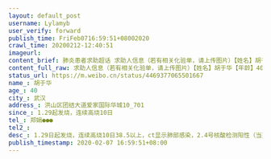 ```yaml
---
layout: default_post
username: Lylamyb
user_verify: forward
publish_time: FriFeb0716:59:51+08002020
crawl_time: 20200212-12:40:51
imageurl: 
content_brief: 肺炎患者求助超话 求助人信息（若有相关化验单，请上传图片）【姓名】胡于华【年龄】40【所在城市】武汉【所在小区、社区】洪山区团结大道爱家国际华城10_701【患病时间】1.29起发烧，连续高烧10日【联系方式】郑娟●●●【其他紧急联系人】【病情描述】 1.29日起发烧，连续高烧10日3 ...全文
content_full_raw: 求助人信息（若有相关化验单，请上传图片）【姓名】胡于华【年龄】40【所在城市】武汉【所在小区、社区】洪山区团结大道爱家国际华城10_701【患病时间】1.29起发烧，连续高烧10日【联系方式】郑娟●●●【其他紧急联系人】【病情描述】1.29日起发烧，连续高烧10日38.5以上，ct显示肺部感染，2.4号核酸检测阳性（当天就报备给爱家社区居委会）咳嗽，纳差，嗜睡，无力。
status_url: https://m.weibo.cn/status/4469377065501667
name_: 胡于华
age_: 40
city_: 武汉
address_: 洪山区团结大道爱家国际华城10_701
since_: 1.29起发烧，连续高烧10日
tel_: 郑娟●●●
tel2_: 
desc_: 1.29日起发烧，连续高烧10日38.5以上，ct显示肺部感染，2.4号核酸检测阳性（当天就报备给爱家社区居委会）咳嗽，纳差，嗜睡，无力。
publish_timestamp: 2020-02-07 16:59:51+08:00
---
```

